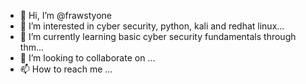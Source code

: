 - 👋 Hi, I’m @frawstyone
- 👀 I’m interested in cyber security, python, kali and redhat linux...
- 🌱 I’m currently learning basic cyber security fundamentals through thm...
- 💞️ I’m looking to collaborate on ...
- 📫 How to reach me ...

<!---
frawstyone/frawstyone is a ✨ special ✨ repository because its `README.md` (this file) appears on your GitHub profile.
You can click the Preview link to take a look at your changes.
--->
